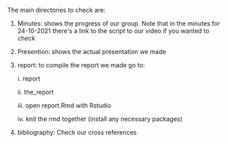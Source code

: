 The main directories to check are:

1. Minutes: shows the progress of our group. Note that in the minutes for 24-10-2021 there's a link to the script to our video if you wanted to check

2. Presention: shows the actual presentation we made

3. report: to compile the report we made go to:

	i. report

	ii. the_report

	iii. open report.Rmd with Rstudio

	iv. knit the rmd together (install any necessary packages)

4. bibliography: Check our cross references
